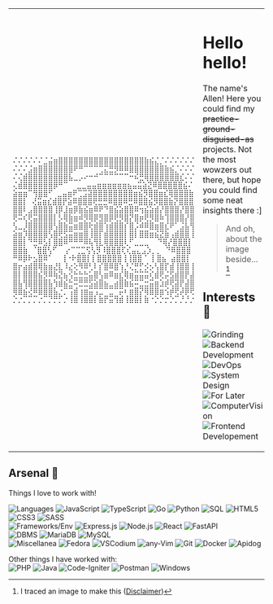  <table>
  <tr>
   <td>
    
```
⠌⠌⠌⠌⠌⠌⣈⣬⣶⣿⣿⣿⣿⣿⣿⣿⣿⣿⣿⣿⣿⣿⣿⣿⣿⣿⣷⣮⣌⡈⠌⠌⠌⠌⠌⠌
⠌⠌⠌⣨⣶⣿⣿⣿⣿⣿⣿⣿⠟⠛⠉⠉⠉⢉⣍⣛⡻⠿⠿⣿⣿⣿⣿⣿⣿⣿⣷⣮⡈⠌⠌⠌
⠌⢌⣾⣿⣿⣿⣿⣿⣿⣿⣿⣧⣀⡠⠔⠒⠚⠉⠉⠉⠉⠉⠉⠒⠮⣛⢿⣿⣿⣿⣿⣿⣿⣎⠌⠌
⢌⣾⣿⣿⣿⣿⣿⣿⡿⠛⠉  ⣀⣀⣤⣤⣶⣶⣶⣶⣶⣶⣦⣤⣭⣵⣝⠿⣿⣿⣿⣿⣿⣮⠌
⣵⣶⣶⠉⢻⣿⣿⠋ ⣀⣤⣶⠟⢉⣩⣽⣿⣿⣿⣿⣿⣿⣿⣿⣶⣮⡻⣿⣿⣶⣎⢿⣿⣿⣿⣷
⣿⣿⡇ ⢜⣭⣶⣎⣾⣿⡟⣵⠿⣿⣿⣿⢟⣛⣛⠿⣿⣿⠿⣛⠿⣿⣿⣮⡻⣿⣿⣷⡝⣿⣿⣿
⣿⣿⠇⣠⣿⣿⣿⣿⢸⡿⣸⣶⡿⣷⣮⣶⠿⠟⠙⣿⣮⣵⣿⣿⠿⢲⣮⣵⣾⡜⣿⣿⣿⡜⣿⣿
⢟⠭⢎⢟⣭⣿⣿⣿⡇⡣⢿⣷⣶⠾⡻⢿⡿⣻⣿⡿⢟⡻⣿⡝⣿⡶⢟⡻⣿⠷⢹⣿⣿⣿⡜⣿
⢣⣀⡸⣿⣿⣿⣿⣿⢣⣿⣷⣭⣶⣿⣿⢗⣾⣿⢱⣾⣿⣿⡎⣿⡨⠾⠿⣿⣶⣿⣎⠟⠁⣨⣧⢻
⣵⣶⡹⣿⣿⣿⣿⢣⣿⢟⣫⣭⣶⣶⣿⢸⣿⡏⣾⣿⣿⣿⡇⣿⡇⣿⣿⣶⣮⣝⣷⢠⣾⣿⣿⢸
⣿⣿⡇⠙⣛⠿⣣⡇⣿⣿⠿⠛⠛⠛⠿⢧⢻⣇⢿⣿⣿⣿⢇⠋⣀⣀⣀  ⠙⢿⡜⣿⣿⣿⡇
⣿⣿⣷ ⠈⣿⣿⢣⠋  ⡔⠉⢉⣉⢫⢣⡻⠸⣿⣿⣿⢏⢎⣤⣄⣠⡱⡀⡀ ⠙⠿⣿⣿⣿
⠛⠿⡿⠗⣢⣿⠿⠁  ⢸⠐⠗⣿⣿⡇⡇⣿⣿⣿⣿⣿⢸⢸⣿⣿⠈ ⡇⣿⣦ ⣴⣿⣿⡇
⣿⡖⣴⣾⣿⢿⣷⣶⣜⣇⠸⣔⢕⠻⠿⢃⠇⡎⣿⠿⣿⢱⡘⢌⡛⡋⡪⡢⢣⣿⡏⣾⢸⣿⣿⢸
⣿⡇⣿⣿⣿⣮⡻⠿⢷⣝⣦⢪⣓⣓⣓⣥⣿⢣⣶⠿⣶⣎⢿⣶⣭⣭⣭⢎⣾⢟⡬⣫⣾⣿⡟⣼
⣿⣧⢻⣿⣿⣿⣿⣧⢳⣾⣮⣓⠭⣛⣛⣫⣵⣿⣦⣀⣴⣿⣷⣮⠭⣉⣒⣭⣶⣱⡾⢟⣽⡟⣼⣿
⢿⣿⣮⢜⠿⣿⣿⣿⣧⡐⡉⢩⣾⢰⣶⣭⢩⣉⠉⣉⠉⡭⠆⣶⣿⡝⢿⣿⣿⣶⢪⡾⢟⡼⡿⢟
⡑⡐⡉⡉⡉⡐⡉⡙⡛⡋⡐⢸⣿⢸⣿⣿⡇⣷⡟⣭⢻⣾⢸⣿⣿⡇⣷⠐⡑⡑⡒⡑⡉⡘⡘⡐
```    
   </td>

   <td>

# Hello hello!

The name's Allen! Here you could find my <strike> practice-ground-disguised-as</strike> projects. Not the most wowzers out there, but hope you could find some neat insights there :]

> And oh, about the image beside... [^Disclaimer]

## Interests 🌱
![Grinding](https://img.shields.io/badge/-Grinding-48337a?style=for-the-badge) 
![Backend Development](https://img.shields.io/badge/-Backend%20Dev-291f46.svg?style=for-the-badge)
![DevOps](https://img.shields.io/badge/-DevOps-291f46.svg?style=for-the-badge)
![System Design](https://img.shields.io/badge/-System%20Design-291f46.svg?style=for-the-badge)
<br/>
![For Later](https://img.shields.io/badge/-4Later-48337a?style=for-the-badge) 
![ComputerVision](https://img.shields.io/badge/-Computer%20Vision-291f46.svg?style=for-the-badge)
![Frontend Developement](https://img.shields.io/badge/-Frontend%20Web%20Dev-291f46.svg?style=for-the-badge)

[^Disclaimer]: I traced an image to make this ([Disclaimer](https://github.com/solsteace/dotrc/tree/main/_assets#disclaimer))
    
   </td>
  </tr>
 </table>

## Arsenal 🧰

Things I love to work with!

![Languages](https://img.shields.io/badge/-Languages-48337a?style=for-the-badge) 
![JavaScript](https://img.shields.io/badge/javascript-291f46.svg?style=for-the-badge&logo=javascript&logoColor=ffe787)
![TypeScript](https://img.shields.io/badge/typescript-291f46.svg?style=for-the-badge&logo=typescript&logoColor=ffe787)
![Go](https://img.shields.io/badge/go-291f46.svg?style=for-the-badge&logo=go&logoColor=ffe787)
![Python](https://img.shields.io/badge/python-291f46?style=for-the-badge&logo=python&logoColor=ffe787)
![SQL](https://img.shields.io/badge/sql-291f46.svg?style=for-the-badge&logo=mariadb&logoColor=ffe787) 
![HTML5](https://img.shields.io/badge/html5-291f46.svg?style=for-the-badge&logo=html5&logoColor=ffe787)
![CSS3](https://img.shields.io/badge/css3-291f46.svg?style=for-the-badge&logo=css3&logoColor=ffe787)
![SASS](https://img.shields.io/badge/SASS-291f46.svg?style=for-the-badge&logo=SASS&logoColor=ffe787)
<br/>
![Frameworks/Env](https://img.shields.io/badge/-Frameworks%20%26%20envs-48337a?style=for-the-badge) 
![Express.js](https://img.shields.io/badge/express.js-291f46.svg?style=for-the-badge&logo=express&logoColor=ffe787)
![Node.js](https://img.shields.io/badge/node.js-291f46.svg?style=for-the-badge&logo=node.js&logoColor=ffe787)
![React](https://img.shields.io/badge/react-291f46.svg?style=for-the-badge&logo=react&logoColor=ffe787)
![FastAPI](https://img.shields.io/badge/FastAPI-291f46?style=for-the-badge&logo=fastapi&logoColor=ffe787)
<br/>
![DBMS](https://img.shields.io/badge/-DBMS-48337a?style=for-the-badge) 
![MariaDB](https://img.shields.io/badge/mariadb-291f46.svg?style=for-the-badge&logo=mariadb&logoColor=ffe787) 
![MySQL](https://img.shields.io/badge/mysql-291f46.svg?style=for-the-badge&logo=mysql&logoColor=ffe787) 
<br/>
![Miscellanea](https://img.shields.io/badge/-Miscellanea-48337a?style=for-the-badge) 
![Fedora](https://img.shields.io/badge/Fedora-291f46?style=for-the-badge&logo=fedora&logoColor=ffe787)
![VSCodium](https://img.shields.io/badge/VSCodium-291f46.svg?style=for-the-badge&logo=visual-studio-code&logoColor=ffe787)
![any-Vim](https://img.shields.io/badge/%2AVIM-291f46.svg?style=for-the-badge&logo=vim&logoColor=ffe787)
![Git](https://img.shields.io/badge/git-%23291f46.svg?style=for-the-badge&logo=git&logoColor=ffe787)
![Docker](https://img.shields.io/badge/docker-%23291f46.svg?style=for-the-badge&logo=docker&logoColor=ffe787)
![Apidog](https://img.shields.io/badge/apidog-%23291f46.svg?style=for-the-badge&logoColor=ffe787)
<br/>

Other things I have worked with: <br />
![PHP](https://img.shields.io/badge/php-%23777BB4.svg?style=for-the-badge&logo=php&logoColor=white)
![Java](https://img.shields.io/badge/java-%23ED8B00.svg?style=for-the-badge&logo=openjdk&logoColor=white)
![Code-Igniter](https://img.shields.io/badge/CodeIgniter-%23EF4223.svg?style=for-the-badge&logo=codeIgniter&logoColor=white)
![Postman](https://img.shields.io/badge/Postman-FF6C37?style=for-the-badge&logo=postman&logoColor=white)
![Windows](https://img.shields.io/badge/Windows-0078D6?style=for-the-badge&logo=windows&logoColor=white)


